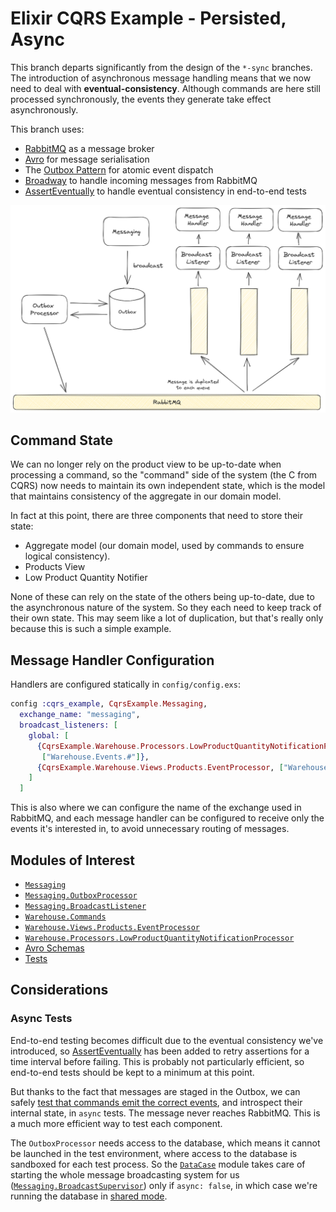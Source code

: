 # Elixir CQRS Example - Persisted, Async

This branch departs significantly from the design of the `*-sync` branches. The
introduction of asynchronous message handling means that we now need to deal
with **eventual-consistency**. Although commands are here still processed
synchronously, the events they generate take effect asynchronously.

This branch uses:
* [RabbitMQ](https://www.rabbitmq.com/) as a message broker
* [Avro](https://avro.apache.org/) for message serialisation
* The [Outbox Pattern](https://www.youtube.com/watch?v=u8fOnxAxKHk) for atomic
    event dispatch
* [Broadway](https://github.com/dashbitco/broadway) to handle incoming messages
    from RabbitMQ
* [AssertEventually](https://hexdocs.pm/assert_eventually/AssertEventually.html)
    to handle eventual consistency in end-to-end tests

![Async Messages](https://github.com/giddie/elixir_cqrs_example/blob/docs/design/async-messages.png?raw=true)

## Command State

We can no longer rely on the product view to be up-to-date when processing a
command, so the "command" side of the system (the C from CQRS) now needs to
maintain its own independent state, which is the model that maintains
consistency of the aggregate in our domain model.

In fact at this point, there are three components that need to store their
state:

* Aggregate model (our domain model, used by commands to ensure logical
    consistency).
* Products View
* Low Product Quantity Notifier

None of these can rely on the state of the others being up-to-date, due to the
asynchronous nature of the system. So they each need to keep track of their own
state. This may seem like a lot of duplication, but that's really only because
this is such a simple example.

## Message Handler Configuration

Handlers are configured statically in `config/config.exs`:

```elixir
config :cqrs_example, CqrsExample.Messaging,
  exchange_name: "messaging",
  broadcast_listeners: [
    global: [
      {CqrsExample.Warehouse.Processors.LowProductQuantityNotificationProcessor,
       ["Warehouse.Events.#"]},
      {CqrsExample.Warehouse.Views.Products.EventProcessor, ["Warehouse.Events.#"]}
    ]
  ]
```

This is also where we can configure the name of the exchange used in RabbitMQ,
and each message handler can be configured to receive only the events it's
interested in, to avoid unnecessary routing of messages.

## Modules of Interest

* [`Messaging`](/lib/cqrs_example/messaging.ex)
* [`Messaging.OutboxProcessor`](/lib/cqrs_example/messaging/outbox_processor.ex)
* [`Messaging.BroadcastListener`](/lib/cqrs_example/messaging/broadcast_listener.ex)
* [`Warehouse.Commands`](/lib/cqrs_example/warehouse/commands.ex)
* [`Warehouse.Views.Products.EventProcessor`](/lib/cqrs_example/warehouse/views/products/event_processor.ex)
* [`Warehouse.Processors.LowProductQuantityNotificationProcessor`](/lib/cqrs_example/warehouse/processors/low_product_quantity_notification_processor.ex)
* [Avro Schemas](/priv/schemas/Warehouse/Events/)
* [Tests](/test/cqrs_example)

## Considerations

### Async Tests

End-to-end testing becomes difficult due to the eventual consistency we've
introduced, so
[AssertEventually](https://hexdocs.pm/assert_eventually/AssertEventually.html)
has been added to retry assertions for a time interval before failing. This is
probably not particularly efficient, so end-to-end tests should be kept to a
minimum at this point.

But thanks to the fact that messages are staged in the Outbox, we can safely
[test that commands emit the correct
events](/test/cqrs_example/warehouse/commands_test.exs), and introspect their
internal state, in `async` tests. The message never reaches RabbitMQ. This is a
much more efficient way to test each component.

The `OutboxProcessor` needs access to the database, which means it
cannot be launched in the test environment, where access to the database is
sandboxed for each test process. So the [`DataCase`](/test/support/data_case.ex)
module takes care of starting the whole message broadcasting system for us
([`Messaging.BroadcastSupervisor`](/lib/cqrs_example/messaging/broadcast_supervisor.ex))
only if `async: false`, in which case we're running the database in [shared
mode](https://hexdocs.pm/ecto_sql/Ecto.Adapters.SQL.Sandbox.html#module-shared-mode).
